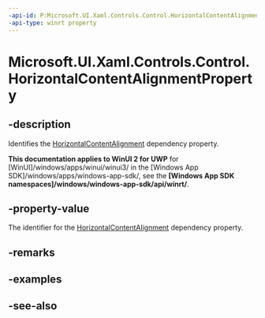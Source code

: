 ```yaml
---
-api-id: P:Microsoft.UI.Xaml.Controls.Control.HorizontalContentAlignmentProperty
-api-type: winrt property
---
```


<!-- Property syntax
public Windows.UI.Xaml.DependencyProperty HorizontalContentAlignmentProperty { get; }
-->

# Microsoft.UI.Xaml.Controls.Control.HorizontalContentAlignmentProperty

## -description
Identifies the [HorizontalContentAlignment](control_horizontalcontentalignment.md) dependency property.

**This documentation applies to WinUI 2 for UWP** for [WinUI]/windows/apps/winui/winui3/ in the [Windows App SDK]/windows/apps/windows-app-sdk/, see the **[Windows App SDK namespaces]/windows/windows-app-sdk/api/winrt/**.

## -property-value
The identifier for the [HorizontalContentAlignment](control_horizontalcontentalignment.md) dependency property.

## -remarks

## -examples

## -see-also
